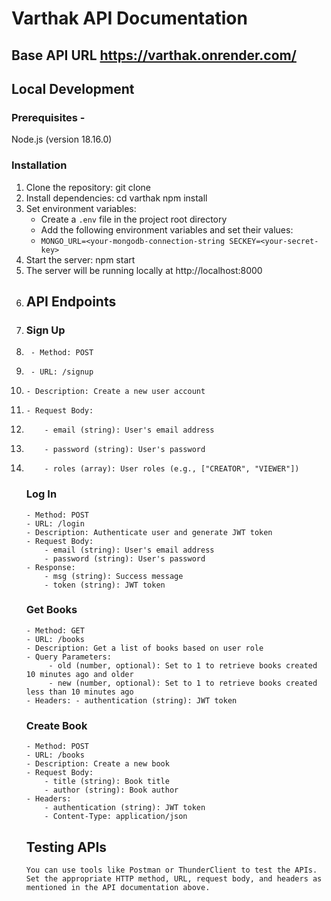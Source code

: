 # Varthak API Documentation 
## Base API URL https://varthak.onrender.com/
## Local Development 
### Prerequisites - 
Node.js (version 18.16.0)
### Installation 
1. Clone the repository:
   git clone <repository-url>
2. Install dependencies:
   cd varthak
   npm install
3. Set environment variables:
    - Create a `.env` file in the project root directory
    - Add the following environment variables and set their values:
    - ``` MONGO_URL=<your-mongodb-connection-string SECKEY=<your-secret-key> ```
4. Start the server:
   npm start
5. The server will be running locally at http://localhost:8000
6. ## API Endpoints
7. ### Sign Up
8.      - Method: POST
9.      - URL: /signup
10.     - Description: Create a new user account
11.     - Request Body:
12.         - email (string): User's email address
13.         - password (string): User's password
14.         - roles (array): User roles (e.g., ["CREATOR", "VIEWER"])
    ### Log In
        - Method: POST
        - URL: /login
        - Description: Authenticate user and generate JWT token
        - Request Body:
            - email (string): User's email address
            - password (string): User's password
        - Response:
            - msg (string): Success message
            - token (string): JWT token
    ### Get Books
        - Method: GET
        - URL: /books
        - Description: Get a list of books based on user role
        - Query Parameters:
             - old (number, optional): Set to 1 to retrieve books created 10 minutes ago and older
             - new (number, optional): Set to 1 to retrieve books created less than 10 minutes ago
        - Headers: - authentication (string): JWT token
    ### Create Book
        - Method: POST
        - URL: /books
        - Description: Create a new book
        - Request Body:
            - title (string): Book title
            - author (string): Book author
        - Headers:
            - authentication (string): JWT token
            - Content-Type: application/json
    ## Testing APIs
        You can use tools like Postman or ThunderClient to test the APIs. Set the appropriate HTTP method, URL, request body, and headers as mentioned in the API documentation above. 
